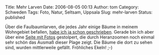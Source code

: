Title: Mehr Larven
Date: 2006-08-05 00:13
Author: tom
Category: Schweden
Tags: Foto, Natur, Seltsam, Uppsala
Slug: mehr-larven
Status: published

Über die Faulbaumlarven, die jedes Jahr einige Bäume in meinem
Wohngebiet befallen, [habe ich ja schon
geschrieben](http://www.fiket.de/2006/06/16/die-faulbaumfresser/).
Gerade bin ich aber über eine [Seite mit
Fotos](http://user.it.uu.se/~svens/larverna/normal.html) gestolpert, die
durch Heranzoomen noch einmal sehr schön das Ausmaß dieser Plage zeigt.
Die Bäume die dort zu sehen sind, wurden mittlerweile gefällt.
Fröhliches Ekeln! ;-)

